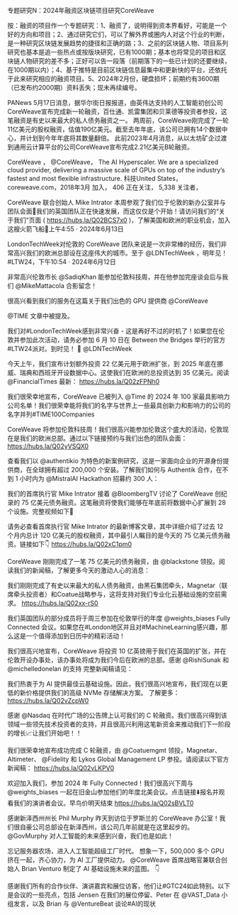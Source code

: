 专题研究N：2024年融资区块链项目研究CoreWeave


按：融资的项目作一个专题研究：1、融资了，说明得到资本界看好，可能是一个好的方向和项目；2、通过研究它们，可以了解外界或圈内人对这个行业的判断，是一种研究区块链发展趋势的捷径和正确的路；3、之前的区块链人物、项目系列研究也基本是追一些热点或按版块研究，已有1000期；基本也将常见的项目和区块链人物研究的差不多；正好可以告一段落（前期落下的一些已计划的还要继续，在1000期以内）；4、基于推特是目前区块链信息最集中和更新快的平台，还依托于此来研究相应的融资项目。5、2024年2月份，硬盘损坏；前期约有3600期（已发布约2000期）资料丢失；现未再续编号。

PANews 5月17日消息，据华尔街日报报道，由英伟达支持的人工智能初创公司CoreWeave宣布完成新一轮融资，百仕通、凯雷集团和贝莱德等投资者参投，这笔融资是有史以来最大的私人债务融资之一。
两周前，CoreWeave刚完成了一轮11亿美元的股权融资，估值190亿美元。截至去年年底，该公司已拥有14个数据中心，并计划到今年年底将其数量翻倍。
此前2023年4月消息，从以太坊矿企过渡到通用云计算平台的公司CoreWeave宣布完成2.21亿美元B轮融资。

CoreWeave
，
@CoreWeave，
The AI Hyperscaler. We are a specialized cloud provider, delivering a massive scale of GPUs on top of the industry’s fastest and most flexible infrastructure.
科技United States，coreweave.com，2018年3月 加入，
406 正在关注，
5,338 关注者，


CoreWeave 联合创始人 Mike Intrator 本周参观了我们位于伦敦的新办公室并与团队会面💙我们的英国团队正在快速发展，而这仅仅是个开始！请访问我们的“关于我们”页面 ( https://hubs.la/Q02BCS7x0 )，了解美国和欧洲的职业机会，加入这艘火箭飞船🚀上午4:55 · 2024年6月13日

LondonTechWeek对伦敦的 CoreWeave 团队来说是一次非常棒的经历，我们非常高兴我们的欧洲总部设在这座伟大的城市。至于
@LDNTechWeek
 ，明年见！ #LTW24，下午10:54 · 2024年6月12日

非常高兴伦敦市长
@SadiqKhan
能参加伦敦科技周，并在他参加完座谈会后与我们
@MikeMattacola
合影留念！

很高兴看到我们的服务在这篇关于我们出色的 GPU 提供商
@CoreWeave
 
@TIME
文章中被提及。

我们对#LondonTechWeek感到非常兴奋 - 这是再好不过的时机了！如果您在伦敦并参加此次活动，请务必参加 6 月 10 日在 Between the Bridges 举行的官方#LTW24派对。到时见！ 👋 
@LDNTechWeek

今天上午，我们宣布计划额外投资 22 亿美元用于欧洲扩张，到 2025 年底在挪威、瑞典和西班牙开设数据中心。这使我们在欧洲的总投资达到 35 亿美元。阅读
@FinancialTimes
最新： https://hubs.la/Q02zFPNh0

我们很荣幸地宣布，CoreWeave 已被列入
@Time
的 2024 年 100 家最具影响力公司名单！我们很荣幸能将我们的名字与世界上一些最具创新力和影响力的公司的名字并列#TIME100Companies

CoreWeave 将参加伦敦科技周！我们很高兴能参加伦敦这个盛大的活动，伦敦现在是我们的欧洲总部。通过以下链接预约与我们出色的团队会面： https://hubs.la/Q02yVSQX0

查看我们以
@authentikio
为特色的新案例研究，这是一家面向企业的开源身份提供商，在全球拥有超过 200,000 个安装。了解我们如何与 Authentik 合作，在不到 1 小时内为
@MistralAI
 Hackathon 招募约 300 人：

我们的首席执行官 Mike Intrator 接着
@BloombergTV
讨论了 CoreWeave 创纪录的 75 亿美元债务融资。这笔融资将使我们能够在年底前将数据中心扩展到 28 个设施。完整视频如下🔽

请务必查看首席执行官 Mike Intrator 的最新博客文章，其中详细介绍了过去 12 个月内总计 120 亿美元的股权融资，其中最引人瞩目的是今天的 75 亿美元债务融资。链接如下👇
https://hubs.la/Q02xC1pm0

CoreWeave 刚刚完成了一笔 75 亿美元的债务融资，由
@blackstone
领投。阅读我们的新闻稿，了解更多今天的激动人心的消息：

我们刚刚完成了有史以来最大的私人债务融资，由黑石集团牵头，Magnetar（联席牵头投资者）和Coatue战略参与，这将支持对我们专业化云基础设施的空前需求。 https://hubs.la/Q02xx-rS0

我们英国团队的部分成员将于周三参加在伦敦举行的年度
@weights_biases
 Fully Connected 会议。如果您在#London地区并且对#MachineLearning感兴趣，那么这是一个值得添加到日历中的精彩活动！

我们很高兴地宣布，CoreWeave 将投资 10 亿英镑用于我们在英国的扩张，并在伦敦开设办事处，该办事处将成为我们今后在欧洲的总部。感谢
@RishiSunak
和
@michelledonelan
的支持
完整新闻稿请见：

我们热衷于为 AI 提供最佳云基础设施。因此，我们很高兴地宣布，我们现在以更低的新价格提供我们的高级 NVMe 存储解决方案。
了解更多： https://hubs.la/Q02vZcpW0

感谢
@Nasdaq
在时代广场的公告牌上认可我们的 C 轮融资。我们很高兴得到该领域一些领先技术投资者的支持，并且很高兴利用这笔新资金来推动我们下一阶段的增长📈让我们开始吧！！

我们很荣幸地宣布成功完成 C 轮融资，由
@Coatuemgmt
领投，Magnetar、Altimeter、 
@Fidelity
和 Lykos Global Management LP 参投。请阅读以下官方新闻稿：
https://hubs.la/Q02vLKPV0

欢迎加入我们，参加 2024 年 Fully Connected！我们很高兴下周与
@weights_biases
一起在旧金山参加他们的年度北美会议。点击链接⬇️报名并观看我们的演讲者会议。早鸟价明天结束
https://hubs.la/Q02sBVLT0

感谢新泽西州州长 Phil Murphy 昨天到访位于罗斯兰的 CoreWeave 办公室！我们很自豪公司总部设在新泽西州，该公司几年前就是在这里起步的。 
@GovMurphy
对人工智能的未来感到兴奋，我们也是如此！

忘记服务器农场，进入人工智能超级工厂时代。
想象一下，500,000 多个 GPU 挤在一起，齐心协力，为 AI 工厂提供动力。
@CoreWeave
首席战略官兼联合创始人 Brian Venturo 制定了 AI 基础设施未来的蓝图。 👇

感谢我们所有的合作伙伴、演讲嘉宾和展位访客，他们让#GTC24如此特别。以下是会议的一些亮点，包括 Jensen 在我们的展位停留、Peter 在
@VAST_Data
小组发言，以及 Brian 与
@VentureBeat
谈论#AI的现状
